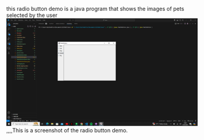 this radio button demo is a java program that shows the images of pets selected by the user
![alt text](<2024-06-29 (1).png>),,,,This is a screenshot of the radio button demo.
